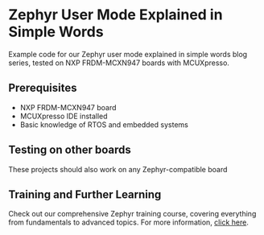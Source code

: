 # Zephyr User Mode Explained in Simple Words
Example code for our Zephyr user mode explained in simple words blog series, tested on NXP FRDM-MCXN947 boards with MCUXpresso.

## Prerequisites

- NXP FRDM-MCXN947 board
- MCUXpresso IDE installed
- Basic knowledge of RTOS and embedded systems

## Testing on other boards

These projects should also work on any Zephyr-compatible board

## Training and Further Learning

Check out our comprehensive Zephyr training course, covering everything from fundamentals to advanced topics. For more information, [click here](https://www.ac6-training.com/cours.php?ref=oRT5).
